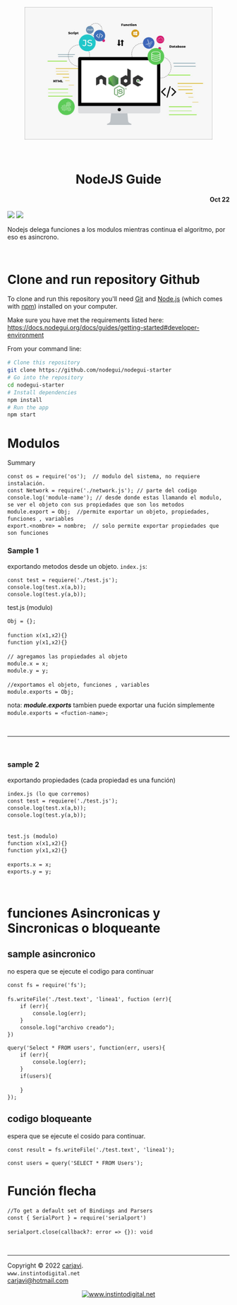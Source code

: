 <p align="center"><img src="https://raw.githubusercontent.com/carjavi/nodejs-guide/master/img/nodejs.png" height="300" alt=" " /></p>
<br>
<h1 align="center">NodeJS Guide</h1> 
<h4 align="right">Oct 22</h4>
<img src="https://img.shields.io/badge/OS-Linux%20GNU-yellowgreen">
<img src="https://img.shields.io/badge/OS-Windows%2011-blue">

<br>

Nodejs delega funciones a los modulos mientras continua el algoritmo, por eso es asincrono.

<br>

# Clone and run repository Github 

To clone and run this repository you'll need [Git](https://git-scm.com) and [Node.js](https://nodejs.org/en/download/) (which comes with [npm](http://npmjs.com)) installed on your computer.

Make sure you have met the requirements listed here: https://docs.nodegui.org/docs/guides/getting-started#developer-environment

From your command line:

```bash
# Clone this repository
git clone https://github.com/nodegui/nodegui-starter
# Go into the repository
cd nodegui-starter
# Install dependencies
npm install
# Run the app
npm start
```

# Modulos
Summary
```
const os = require('os');  // modulo del sistema, no requiere instalación.
const Network = require('./network.js'); // parte del codigo 
console.log('module-name'); // desde donde estas llamando el modulo, se ver el objeto con sus propiedades que son los metodos
module.export = Obj;  //permite exportar un objeto, propiedades, funciones , variables
export.<nombre> = nombre;  // solo permite exportar propiedades que son funciones
```


### Sample 1
exportando metodos desde un objeto. ```index.js```: 
```
const test = requiere('./test.js');
console.log(test.x(a,b));
console.log(test.y(a,b));
```

test.js (modulo)
```
Obj = {};

function x(x1,x2){}
function y(x1,x2){}

// agregamos las propiedades al objeto
module.x = x;
module.y = y;

//exportamos el objeto, funciones , variables
module.exports = Obj;
```

nota: ***module.exports*** tambien puede exportar una fución simplemente
```module.exports = <fuction-name>;```

<br>

---

<br>

### sample 2
exportando propiedades (cada propiedad es una función)
```
index.js (lo que corremos)
const test = requiere('./test.js');
console.log(test.x(a,b));
console.log(test.y(a,b));


test.js (modulo)
function x(x1,x2){}
function y(x1,x2){}

exports.x = x;
exports.y = y;
```
<br>

# funciones Asincronicas y Sincronicas o bloqueante

## sample asincronico
no espera que se ejecute el codigo para continuar
```
const fs = require('fs');

fs.writeFile('./test.text', 'linea1', fuction (err){
    if (err){
        console.log(err);
    }
    console.log("archivo creado");
})
```

```
query('Select * FROM users', function(err, users){
    if (err){
        console.log(err);
    }
    if(users){

    }
});
```


## codigo bloqueante 
espera que se ejecute el cosido para continuar.
```
const result = fs.writeFile('./test.text', 'linea1');
```

```
const users = query('SELECT * FROM Users'); 
```

# Función flecha
```
//To get a default set of Bindings and Parsers
const { SerialPort } = require('serialport')

serialport.close(callback?: error => {}): void
```

<!--  
# asycronomo funtions

# eventos
-->

<br>

---
Copyright &copy; 2022 [carjavi](https://github.com/carjavi). <br>
```www.instintodigital.net``` <br>
carjavi@hotmail.com <br>
<p align="center">
    <a href="https://instintodigital.net/" target="_blank"><img src="https://raw.githubusercontent.com/carjavi/nodejs-guide/master/img/developer.png" height="100" alt="www.instintodigital.net"></a>
</p>



